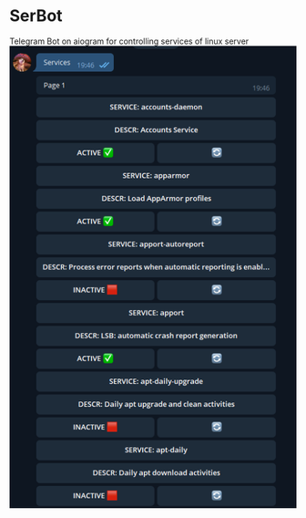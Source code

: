 # SerBot
Telegram Bot on aiogram for controlling services of linux server
![Screenshot](Services.png)
